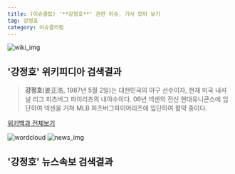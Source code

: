```yaml
---
title: (이슈클립) '**강정호**' 관련 이슈, 기사 모아 보기
tag: 강정호
category: 이슈클리핑
---
```

![wiki_img](https://user-images.githubusercontent.com/42597476/44503234-41136a80-a6d0-11e8-9071-6fc6418eafe4.png)
## **'**강정호**'** 위키피디아 검색결과
>**강정호**(姜正浩, 1987년 5월 2일)는 대한민국의 야구 선수이자, 현재 미국 내셔널 리그 피츠버그 파이리츠의 내야수이다. 06년 넥센의 전신 현대유니콘스에 입단하여 넥센을 거쳐 MLB 피츠버그파이어리츠에 입단하여 활약 중이다.

<a href="https://ko.wikipedia.org/wiki/강정호" target="_blank">위키백과 전체보기</a>

![wordcloud](https://s3.ap-northeast-2.amazonaws.com/lyrics101-wordcloud/2018-09-29-1538198187.png)
![news_img](https://user-images.githubusercontent.com/42597476/44507050-1206f400-a6e4-11e8-8d98-7ffbfebb353f.png)
## **'**강정호**'** 뉴스속보 검색결과

